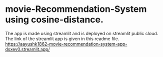 # movie-Recommendation-System using cosine-distance. 
The app is made using streamlit and is deployed on streamlit public cloud.
The link of the streamlit app is given in this readme file.
https://aayushk1862-movie-recommendation-system-app-dsxev0.streamlit.app/
